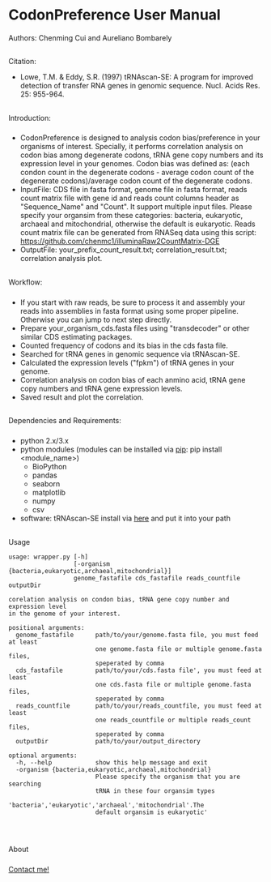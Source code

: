 # CodonPreference User Manual 
####
Authors: Chenming Cui and Aureliano Bombarely
##
##
Citation: 
- Lowe, T.M. & Eddy, S.R. (1997) tRNAscan-SE: A program for improved detection of transfer RNA genes in genomic sequence. Nucl. Acids Res. 25: 955-964.
## 
Introduction:
###
- CodonPreference is designed to analysis codon bias/preference in your organisms of interest. Specially, it performs correlation
  analysis on codon bias among degenerate codons, tRNA gene copy numbers and its expression level in your genomes.
  Codon bias was defined as: (each condon count in the degenerate codons - average codon count of the degenerate codons)/average codon count of the degenerate codons.
- InputFile: CDS file in fasta format, genome file in fasta format, reads count matrix file with gene id and reads count columns header as "Sequence_Name" and "Count". It support multiple input files.
  Please specify your organsim from these categories: bacteria, eukaryotic, archaeal and mitochondrial, otherwise the default is eukaryotic.
  Reads count matrix file can be generated from RNASeq data using this script: https://github.com/chenmc1/illuminaRaw2CountMatrix-DGE
- OutputFile: your_prefix_count_result.txt; correlation_result.txt; correlation analysis plot.

##
Workflow:
###
- If you start with raw reads, be sure to process it and assembly your reads into assemblies in fasta format using 
  some proper pipeline. Otherwise you can jump to next step directly.   
- Prepare your_organism_cds.fasta files using "transdecoder" or other similar CDS estimating packages.
- Counted frequency of codons and its bias in the cds fasta file.
- Searched for tRNA genes in genomic sequence via tRNAscan-SE.
- Calculated the expression levels ("fpkm") of tRNA genes in your genome.  
- Correlation analysis on codon bias of each anmino acid, tRNA gene copy numbers and tRNA gene expression levels.
- Saved result and plot the correlation.
##
Dependencies and Requirements:
###
- python 2.x/3.x
- python modules (modules can be installed via [pip](https://pip.pypa.io/en/stable/installing/): pip install <module_name>)
  * BioPython
  * pandas
  * seaborn
  * matplotlib
  * numpy
  * csv
- software: tRNAscan-SE install via [here](http://lowelab.ucsc.edu/tRNAscan-SE/) and put it into your path
##
Usage


```
usage: wrapper.py [-h]
                  [-organism {bacteria,eukaryotic,archaeal,mitochondrial}]
                  genome_fastafile cds_fastafile reads_countfile outputDir

corelation analysis on condon bias, tRNA gene copy number and expression level
in the genome of your interest.

positional arguments:
  genome_fastafile      path/to/your/genome.fasta file, you must feed at least
                        one genome.fasta file or multiple genome.fasta files,
                        speperated by comma
  cds_fastafile         path/to/your/cds.fasta file', you must feed at least
                        one cds.fasta file or multiple genome.fasta files,
                        speperated by comma
  reads_countfile       path/to/your/reads_countfile, you must feed at least
                        one reads_countfile or multiple reads_count files,
                        speperated by comma
  outputDir             path/to/your/output_directory

optional arguments:
  -h, --help            show this help message and exit
  -organism {bacteria,eukaryotic,archaeal,mitochondrial}
                        Please specify the organism that you are searching
                        tRNA in these four organsim types
                        'bacteria','eukaryotic','archaeal','mitochondrial'.The
                        default organsim is eukaryotic'



```

## 
About
###
[Contact me!](mailto:chenmc1@vt.edu)




